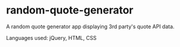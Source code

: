 # random-quote-generator
A random quote generator app displaying 3rd party's quote API data.

Languages used: jQuery, HTML, CSS
